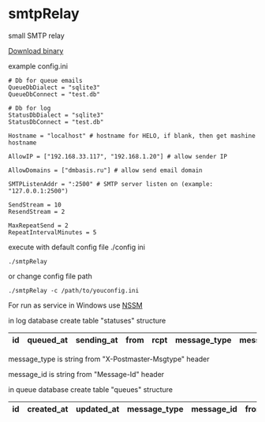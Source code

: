 # smtpRelay
small SMTP relay

[Download binary](https://github.com/Supme/smtpRelay/releases)

example config.ini
``` $ini
# Db for queue emails
QueueDbDialect = "sqlite3"
QueueDbConnect = "test.db"

# Db for log
StatusDbDialect = "sqlite3"
StatusDbConnect = "test.db"

Hostname = "localhost" # hostname for HELO, if blank, then get mashine hostname

AllowIP = ["192.168.33.117", "192.168.1.20"] # allow sender IP

AllowDomains = ["dmbasis.ru"] # allow send email domain

SMTPListenAddr = ":2500" # SMTP server listen on (example: "127.0.0.1:2500")

SendStream = 10
ResendStream = 2

MaxRepeatSend = 2
RepeatIntervalMinutes = 5
```

execute with default config file ./config ini
```
./smtpRelay
```

or change config file path
```
./smtpRelay -c /path/to/youconfig.ini
```

For run as service in Windows use [NSSM](http://nssm.cc/download)



in log database create table "statuses" structure

| id | queued_at | sending_at | from | rcpt | message_type | message_id | status |
|----|:-----------:|:------------:|:------:|:------:|:------------:|:------------:|--------:|

message_type is string from "X-Postmaster-Msgtype" header

message_id is string from "Message-Id" header

in queue database create table "queues" structure

| id | created_at | updated_at | message_type | message_id | from | from_hostname | rcpt   | rcpt_hostname | data | repeat | later_status|
|----|:-----------:|:------------:|:------:|:------:|:------:|:------------:|:------------:|:------------:|:------------:|:------------:|--------:|
